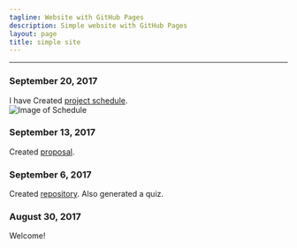 ```yaml
---
tagline: Website with GitHub Pages
description: Simple website with GitHub Pages
layout: page
title: simple site
---
```


-------------

 

### September 20, 2017

I have Created [project schedule](https://github.com/VinoU/Bar-QR-code-scanners/blob/master/Vino%20Uthayakumar_Project%20Schedule.mpp).  
![Image of Schedule](https://raw.githubusercontent.com/six0four/StudentSenseHat/master/documentation/Week3RubricforProjectSchedule.jpg)

### September 13, 2017

Created [proposal](https://github.com/six0four/StudentSenseHat/blob/master/documentation/ProposalContentStudentNameRev02.pdf).

### September 6, 2017

Created [repository](https://github.com/VinoU/Bar-QR-code-scanners.git). Also generated a quiz.

### August 30, 2017

Welcome!
